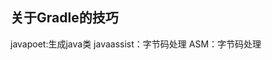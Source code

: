 ## 关于Gradle的技巧

javapoet:生成java类
javaassist：字节码处理
ASM：字节码处理



































































